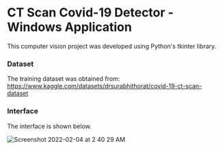 # CT Scan Covid-19 Detector - Windows Application
This computer vision project was developed using Python's tkinter library.
### Dataset
The training dataset was obtained from: https://www.kaggle.com/datasets/drsurabhithorat/covid-19-ct-scan-dataset 
### Interface 
The interface is shown below.

![Screenshot 2022-02-04 at 2 40 29 AM](https://github.com/Mahdi800/Covid-19-detection-windows-application-/assets/57752472/b78f2204-740d-4ffd-849b-6a5208b05fe2)

